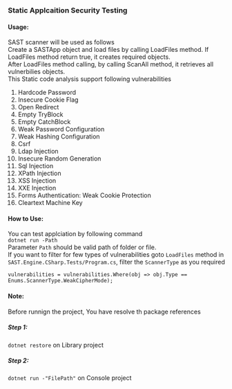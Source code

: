 ### Static Applcaition Security Testing  
#### Usage:
SAST scanner will be used as follows
<br/>Create a SASTApp object and load files by calling LoadFiles method. If LoadFiles method return true, it creates required objects.
<br/>After LoadFiles method calling, by calling ScanAll method, it retrieves all vulnerbilies objects.
<br/>This Static code analysis support following vulnerabilities
<ol>
  <li>Hardcode Password</li>
  <li>Insecure Cookie Flag</li>
  <li>Open Redirect</li>
  <li>Empty TryBlock</li>
  <li>Empty CatchBlock</li>
  <li>Weak Password Configuration</li>
  <li>Weak Hashing Configuration</li>
  <li>Csrf</li>
  <li>Ldap Injection</li>
  <li>Insecure Random Generation</li>
  <li>Sql Injection</li>
  <li>XPath Injection</li>
  <li>XSS Injection</li>
  <li>XXE Injection</li>
  <li>Forms Authentication: Weak Cookie Protection</li>
  <li>Cleartext Machine Key</li>
</ol>

#### How to Use:</br>
You can test applciation by following command</br>
`dotnet run -Path`</br>
Parameter `Path` should be valid path of folder or file.</br>
If you  want to filter for few types of vulnerabilities
goto `LoadFiles` method in `SAST.Engine.CSharp.Tests/Program.cs`, filter the `ScannerType` as you required</br>
```
vulnerabilities = vulnerabilities.Where(obj => obj.Type == Enums.ScannerType.WeakCipherMode);
```

#### Note:
Before runnign the project, You have resolve th package references
##### Step 1:
`dotnet restore` on Library project
##### Step 2:
`dotnet run -"FilePath"` on Console project

